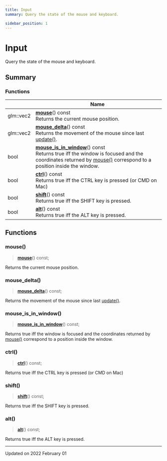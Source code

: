 ```yaml
---
title: Input
summary: Query the state of the mouse and keyboard. 

sidebar_position: 1
---
```


# Input

Query the state of the mouse and keyboard. 

## Summary

### Functions

|                | Name           |
| -------------- | -------------- |
| glm::vec2 | **[mouse](/reference/input#mouse)**() const<br/>Returns the current mouse position.  |
| glm::vec2 | **[mouse_delta](/reference/input#mouse_delta)**() const<br/>Returns the movement of the mouse since last [update()](/reference/events#update).  |
| bool | **[mouse_is_in_window](/reference/input#mouse_is_in_window)**() const<br/>Returns true iff the window is focused and the coordinates returned by [mouse()](/reference/input#mouse) correspond to a position inside the window.  |
| bool | **[ctrl](/reference/input#ctrl)**() const<br/>Returns true iff the CTRL key is pressed (or CMD on Mac)  |
| bool | **[shift](/reference/input#shift)**() const<br/>Returns true iff the SHIFT key is pressed.  |
| bool | **[alt](/reference/input#alt)**() const<br/>Returns true iff the ALT key is pressed.  |


## Functions

### mouse()

> **[mouse](/reference/input#mouse)**() const;


Returns the current mouse position. 

### mouse_delta()

> **[mouse_delta](/reference/input#mouse_delta)**() const;


Returns the movement of the mouse since last [update()](/reference/events#update). 

### mouse_is_in_window()

> **[mouse_is_in_window](/reference/input#mouse_is_in_window)**() const;


Returns true iff the window is focused and the coordinates returned by [mouse()](/reference/input#mouse) correspond to a position inside the window. 

### ctrl()

> **[ctrl](/reference/input#ctrl)**() const;


Returns true iff the CTRL key is pressed (or CMD on Mac) 

### shift()

> **[shift](/reference/input#shift)**() const;


Returns true iff the SHIFT key is pressed. 

### alt()

> **[alt](/reference/input#alt)**() const;


Returns true iff the ALT key is pressed. 





-------------------------------

Updated on 2022 February 01
